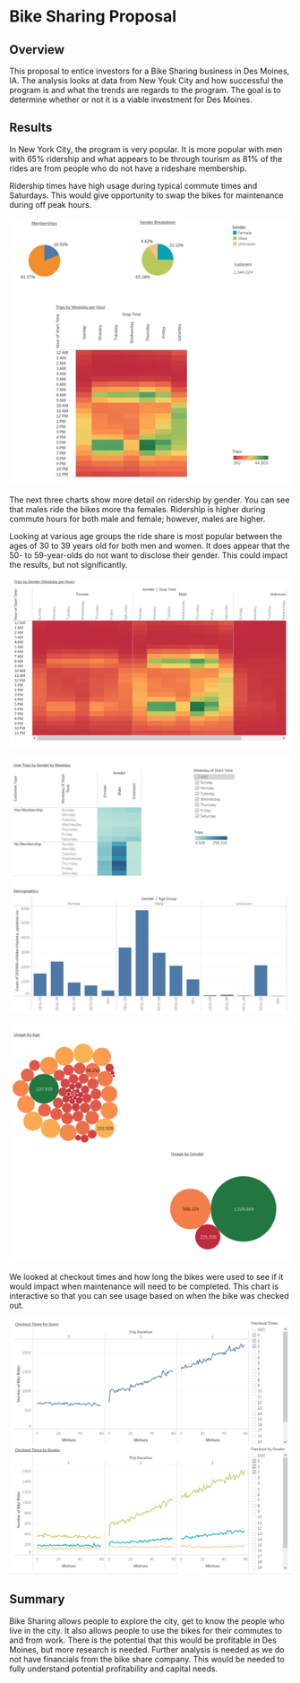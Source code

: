 # Bike Sharing Proposal
## Overview
This proposal to entice investors for a Bike Sharing business in Des Moines, IA.  The analysis looks at data from New Youk City and how successful the program is and what the trends are regards to the program.  The goal is to determine whether or not it is a viable investment for Des Moines.


## Results
In New York City, the program is very popular.  It is more popular with men with 65% ridership and what appears to be through tourism as 81% of the rides are from people who do not have a rideshare membership.  

Ridership times have high usage during typical commute times and Saturdays.  This would give opportunity to swap the bikes for maintenance during off peak hours. 

![](Resources\summary_dashboard.PNG)

The next three charts show more detail on ridership by gender.  You can see that males ride the bikes more tha females.  Ridership is higher during commute hours for both male and female; however, males are higher.

Looking at various age groups the ride share is most popular between the ages of 30 to 39 years old for both men and women.  It does appear that the 50- to 59-year-olds do not want to disclose their gender. This could impact the results, but not significantly.  

![](Resources\challenge_dashboard.PNG)

![](Resources\demographics_dashboard.PNG)

![](Resources\demographics_dashboard_1.PNG)

We looked at checkout times and how long the bikes were used to see if it would impact when maintenance will need to be completed.  This chart is interactive so that you can see usage based on when the bike was checked out.

![](Resources\usage_dashboard.PNG)

## Summary
Bike Sharing allows people to explore the city, get to know the people who live in the city.  It also allows people to use the bikes for their commutes to and from work.  There is the potential that this would be profitable in Des Moines, but more research is needed. Further analysis is needed as we do not have financials from the bike share company.  This would be needed to fully understand potential profitability and capital needs.
